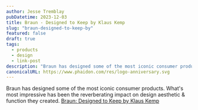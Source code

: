 ```yaml
---
author: Jesse Tremblay
pubDatetime: 2023-12-03
title: Braun - Designed to Keep by Klaus Kemp
slug: "braun-designed-to-keep-by"
featured: false
draft: true
tags:
  - products
  - design
  - link-post
description: "Braun has designed some of the most iconic consumer products. What's most impressive has been the reverberating impact on design aesthetic & function they created."
canonicalURL: https://www.phaidon.com/res/logo-anniversary.svg
---
```


Braun has designed some of the most iconic consumer products. What's most impressive has been the reverberating impact on design aesthetic & function they created.
[Braun: Designed to Keep by Klaus Kemp](https://www.phaidon.com/store/design/braun-designed-to-keep-9781838663896/)

